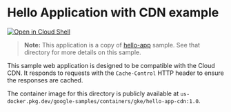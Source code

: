 # Hello Application with CDN example

[![Open in Cloud Shell](https://gstatic.com/cloudssh/images/open-btn.svg)](https://ssh.cloud.google.com/cloudshell/editor?cloudshell_git_repo=https://github.com/GoogleCloudPlatform/kubernetes-engine-samples&cloudshell_tutorial=README.md&cloudshell_workspace=hello-app-cdn)

> **Note:** This application is a copy of [hello-app](../hello-app) sample.
> See that directory for more details on this sample.

This sample web application is designed to be compatible with the Cloud CDN.
It responds to requests with the `Cache-Control` HTTP header to ensure the responses
are cached.

The container image for this directory is publicly available at
`us-docker.pkg.dev/google-samples/containers/gke/hello-app-cdn:1.0`.
